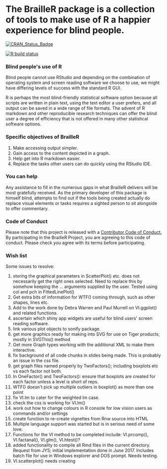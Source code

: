 # The BrailleR package is a collection of tools to make use of R a happier experience for blind people.

[![CRAN_Status_Badge](http://www.r-pkg.org/badges/version/BrailleR)](https://cran.r-project.org/package=BrailleR)  

<!-- badges: start -->
[![R build status](https://github.com/ajrgodfrey/BrailleR/workflows/R-CMD-check/badge.svg)](https://github.com/ajrgodfrey/BrailleR/actions)
<!-- badges: end -->

### Blind people's use of R

Blind people cannot use RStudio and depending on the combination of operating system and screen reading software we choose to use, we might have differing levels of success with the standard R GUI.

R is perhaps the most blind-friendly statistical software option because all scripts are written in plain text, using the text editor a user prefers, and all output can be saved in a wide range of file formats. The advent of R markdown and other reproducible research techniques can offer the blind user a degree of efficiency that is not offered in many other statistical software options.


###  Specific objectives of BrailleR

1. Make accessing output simpler.
2. Gain access to the content depicted in a graph.
3. Help get into R markdown easier.
5. Replace the tasks other users can do quickly using the RStudio IDE.

### You can help

Any assistance to fill in the numerous gaps in what BrailleR delivers will be most gratefully received. As the primary developer of this package is himself blind, attempts to find out if the tools being created actually do replace visual elements or tasks requires a sighted person to sit alongside to offer commentary.

### Code of Conduct

Please note that this project is released with a [Contributor Code of Conduct.](CONDUCT.md)
By participating in the BrailleR Project, you are agreeing to this code of conduct. Please check you agree with its terms before participating.

### Wish list

Some issues to resolve:

1. storing the graphical parameters in ScatterPlot() etc. does not necessarily get the right ones selected. Need to replace this by somehow keeping the ... arguments supplied by the user. Tested using col and pch in FittedLinePlot()
2. Get extra bits of information for WTF() coming through, such as other shapes, lines etc.
1. Add to the work done by Debra Warren and Paul Murrell on VI.ggplot()  and related functions.
2. ascertain which shiny app widgets are useful for blind users' screen reading software.
3. link various plot objects to sonify package.
2. get more graphics ready for making into SVG for use on Tiger products; mostly in SVGThis() method
3. Get more Graph types working with the additional XML to make them interactive.
1. fix background of all code chunks in slides being made. This is probably an issue in the css file.
2. get graph files named properly by TwoFactors(); including  boxplots etc vs each factor not both.
3. In OneFactor() and TwoFactors(): ensure that boxplots are created for each factor unless a level is short of reps.
4. WTF() doesn't pick up multiple outliers in boxplot() as more than one point
6. fix VI.lm to cater for the weighted lm case.
4. check the css is working for VI.lm()
5. work out how to change colours in R console for low vision users as commands and/or settings 
6. create function to re-create vignettes from Rnw source into HTML
5. Multiple language support was started but is in serious need of some love.
7. Functions for the VI method to be completed include: VI.prcomp(), VI.factanal(), VI.glm(), VI.htest()?
4. added functionality to compile all Rmd files in the current directory. Request from JYS; initial implementation done in June 2017. Includes batch file for use in Windows explorer and DOS prompt. Needs testing.
5. VI.scatterplot() needs creating



